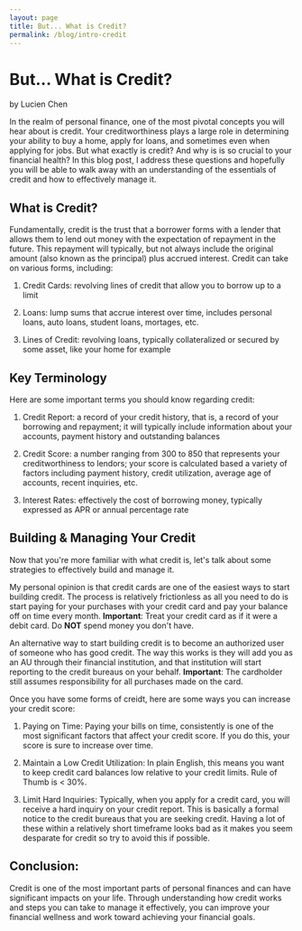 ```yaml
---
layout: page
title: But... What is Credit?
permalink: /blog/intro-credit
---
```


# But... What is Credit?

by Lucien Chen

In the realm of personal finance, one of the most pivotal concepts you will hear about is credit. Your creditworthiness plays a large role in determining your ability to buy a home, apply for loans, and sometimes even when applying for jobs. But what exactly is credit? And why is is so crucial to your financial health? In this blog post, I address these questions and hopefully you will be able to walk away with an understanding of the essentials of credit and how to effectively manage it.

## What is Credit?

Fundamentally, credit is the trust that a borrower forms with a lender that allows them to lend out money with the expectation of repayment in the future. This repayment will typically, but not always include the original amount (also known as the principal) plus accrued interest. Credit can take on various forms, including:

1. Credit Cards: revolving lines of credit that allow you to borrow up to a limit

2. Loans: lump sums that accrue interest over time, includes personal loans, auto loans, student loans, mortages, etc.

3. Lines of Credit: revolving loans, typically collateralized or secured by some asset, like your home for example

## Key Terminology

Here are some important terms you should know regarding credit:

1. Credit Report: a record of your credit history, that is, a record of your borrowing and repayment; it will typically include information about your accounts, payment history and outstanding balances

2. Credit Score: a number ranging from 300 to 850 that represents your creditworthiness to lendors; your score is calculated based a variety of factors including payment history, credit utilization, average age of accounts, recent inquiries, etc.

3. Interest Rates: effectively the cost of borrowing money, typically expressed as APR or annual percentage rate

## Building & Managing Your Credit

Now that you're more familiar with what credit is, let's talk about some strategies to effectively build and manage it.

My personal opinion is that credit cards are one of the easiest ways to start building credit. The process is relatively frictionless as all you need to do is start paying for your purchases with your credit card and pay your balance off on time every month. **Important**: Treat your credit card as if it were a debit card. Do **NOT** spend money you don't have.

An alternative way to start building credit is to become an authorized user of someone who has good credit. The way this works is they will add you as an AU through their financial institution, and that institution will start reporting to the credit bureaus on your behalf. **Important**: The cardholder still assumes responsibility for all purchases made on the card.

Once you have some forms of creidt, here are some ways you can increase your credit score:

1. Paying on Time: Paying your bills on time, consistently is one of the most significant factors that affect your credit score. If you do this, your score is sure to increase over time.

2. Maintain a Low Credit Utilization: In plain English, this means you want to keep credit card balances low relative to your credit limits. Rule of Thumb is < 30%.

3. Limit Hard Inquiries: Typically, when you apply for a credit card, you will receive a hard inquiry on your credit report. This is basically a formal notice to the credit bureaus that you are seeking credit. Having a lot of these within a relatively short timeframe looks bad as it makes you seem desparate for credit so try to avoid this if possible.

## Conclusion:

Credit is one of the most important parts of personal finances and can have significant impacts on your life. Through understanding how credit works and steps you can take to manage it effectively, you can improve your financial wellness and work toward achieving your financial goals. 